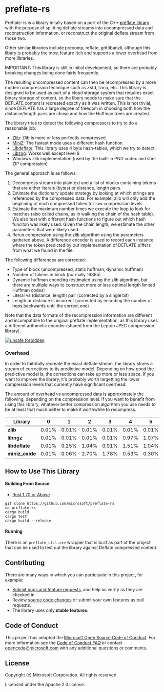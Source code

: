 # preflate-rs
Preflate-rs is a library initally based on a port of the C++ [preflate library](https://github.com/deus-libri/preflate/) with the purpose of splitting deflate streams into uncompressed data and reconstruction information, or reconstruct the original deflate stream from those two.

Other similar libraries include precomp, reflate, grittibanzli, although this libary is probably the most feature rich and supports a lower overhead from more libraries.

IMPORTANT: This library is still in initial development, so there are probably breaking changes being done fairly frequently.

The resulting uncompressed content can then be recompressed by a more modern compression technique such as Zstd, lzma, etc. This library is designed to be used as part of a cloud
storage system that requires exact binary storage of content, so the libary needs to make
sure that the DEFLATE content is recreated exactly as it was written. This is not trivial, since
DEFLATE has a large degree of freedom in choosing both how the distance/length pairs are chose
and how the Huffman trees are created.

The library tries to detect the following compressors to try to do a reasonable job:
- [Zlib](https://github.com/madler/zlib): Zlib is more or less perfectly compressed.
- [MiniZ](https://github.com/richgel999/miniz): The fastest mode uses a different hash function.
- [Libdeflate](https://github.com/ebiggers/libdeflate): This library uses 4 byte hash-tables, which we try to detect.
- [Libzng](https://github.com/zlib-ng/zlib-ng): Works well except level 9
- Windows zlib implementation (used by the built-in PNG codec and shell ZIP compression) 

The general approach is as follows:
1. Decompress stream into plaintext and a list of blocks containing tokens that are either literals (bytes) or distance, length pairs.
2. Estimate the dictionary update strategy by looking at which strings are referenced by the compressed data. For example, zlib will only add the beginning of each compressed token for low compression levels.
3. Estimate the maximum number times we execute the loop to look for matches (also called chains, as in walking the chain of the hash table). We also test with different hash functions to figure out which hash funciton was likely used. Given the chain length, we estimate the other parameters that were likely used.
4. Rerun compression using the zlib algorithm using the parameters gathered above. A difference encoder is used to record each instance where the token predicted by our implementation of DEFLATE differs from what we found in the file. 

The following differences are corrected:
- Type of block (uncompressed, static huffman, dynamic huffman)
- Number of tokens in block (normally 16385)
- Dynamic huffman encoding (estimated using the zlib algorithm, but there are multiple ways to construct more or less optimal length limited Huffman codes)
- Literal vs (distance, length) pair (corrected by a single bit)
- Length or distance is incorrect (corrected by encoding the number of hops backwards until the correct one)

Note that the data formats of the recompression information are different and incompatible to the original preflate implementation, as this library uses a different arithmetic encoder (shared from the Lepton JPEG compression library).

[![unsafe forbidden](https://img.shields.io/badge/unsafe-forbidden-success.svg)](https://github.com/rust-secure-code/safety-dance/)

### Overhead

In order to faithfully recreate the exact deflate stream, the library stores
a stream of corrections to its predictive model. Depending on how good the
predictive model is, the corrections can take up more or less space. If you
want to improve the library, it's probably worth targetting the lower compression
levels that currently have significant overhead.

The amount of overhead vs uncompressed data is approximately the following,
depending on the compression level. If you want to benefit from using this
library, whatever better compression algorithm you use needs to be at least
that much better to make it worthwhile to recompress. 

| Library            | 0      | 1      | 2      | 3      | 4      | 5      | 6      | 7      | 8      | 9     |
|--------------------|--------|--------|--------|--------|--------|--------|--------|--------|--------|--------|
| **zlib**           | 0.01%  | 0.01%  | 0.01%  | 0.01%  | 0.01%  | 0.01%  | 0.01%  | 0.08%  | 0.03%  | 0.01%  |
| **libngz**      | 0.01%  | 0.01%  | 0.01%  | 0.01%  | 0.97%  | 1.07%  | 0.90%  | 0.01%  | 0.01%  | NoCompressionCandidates |
| **libdeflate**     | 0.01%  | 0.25%  | 1.04%  | 0.91%  | 1.51%  | 1.04%  | 0.96%  | 0.87%  | 1.04%  | 1.03%  |
| **miniz_oxide**    | 0.01%  | 0.06%  | 2.70%  | 1.78%  | 0.53%  | 0.30%  | 0.09%  | 0.06%  | 0.08%  | 0.07%  |

## How to Use This Library

#### Building From Source

- [Rust 1.70 or Above](https://www.rust-lang.org/tools/install)

```Shell
git clone https://github.com/microsoft/preflate-rs
cd preflate-rs
cargo build
cargo test
cargo build --release
```

#### Running

There is an `preflate_util.exe` wrapper that is built as part of the project that can be used to
test out the library against Deflate compressed content. 

## Contributing

There are many ways in which you can participate in this project, for example:

* [Submit bugs and feature requests](https://github.com/microsoft/preflate-rs/issues), and help us verify as they are checked in
* Review [source code changes](https://github.com/microsoft/preflate-rs/pulls) or submit your own features as pull requests.
* The library uses only **stable features**. 

## Code of Conduct

This project has adopted the [Microsoft Open Source Code of Conduct](https://opensource.microsoft.com/codeofconduct/). For more information see the [Code of Conduct FAQ](https://opensource.microsoft.com/codeofconduct/faq/) or contact [opencode@microsoft.com](mailto:opencode@microsoft.com) with any additional questions or comments.

## License

Copyright (c) Microsoft Corporation. All rights reserved.

Licensed under the Apache 2.0 license.